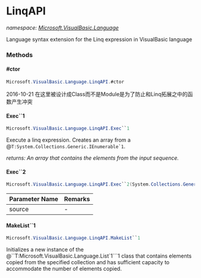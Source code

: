 ﻿# LinqAPI
_namespace: [Microsoft.VisualBasic.Language](./index.md)_

Language syntax extension for the Linq expression in VisualBasic language



### Methods

#### #ctor
```csharp
Microsoft.VisualBasic.Language.LinqAPI.#ctor
```
2016-10-21
 在这里被设计成Class而不是Module是为了防止和Linq拓展之中的函数产生冲突

#### Exec``1
```csharp
Microsoft.VisualBasic.Language.LinqAPI.Exec``1
```
Execute a linq expression. Creates an array from a @``T:System.Collections.Generic.IEnumerable`1``.

_returns: An array that contains the elements from the input sequence._

#### Exec``2
```csharp
Microsoft.VisualBasic.Language.LinqAPI.Exec``2(System.Collections.Generic.IEnumerable{``0})
```


|Parameter Name|Remarks|
|--------------|-------|
|source|-|


#### MakeList``1
```csharp
Microsoft.VisualBasic.Language.LinqAPI.MakeList``1
```
Initializes a new instance of the @``T:Microsoft.VisualBasic.Language.List`1```1 class that
 contains elements copied from the specified collection and has sufficient capacity
 to accommodate the number of elements copied.


